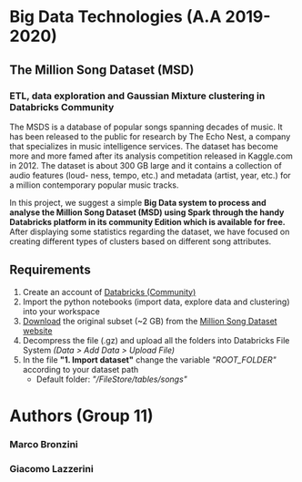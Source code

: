 # Big Data Technologies (A.A 2019-2020)
## The Million Song Dataset (MSD)
### ETL, data exploration and Gaussian Mixture clustering in Databricks Community
The MSDS is a database of popular songs spanning decades of music. It has been released to the public for research by The Echo Nest, a company that specializes in music intelligence services. The dataset has become more and more famed after its analysis competition released in Kaggle.com in 2012. 
The dataset is about 300 GB large and it contains a collection of audio features (loud- ness, tempo, etc.) and metadata (artist, year, etc.) for a million contemporary popular music tracks.

In this project, we suggest a simple **Big Data system to process and analyse the Million Song Dataset (MSD) using Spark through the handy Databricks platform in its community Edition which is available for free.** After displaying some statistics regarding the dataset, we have focused on creating different types of clusters based on different song attributes.

## Requirements
1. Create an account of [Databricks (Community)](https://community.cloud.databricks.com/)
2. Import the python notebooks (import data, explore data and clustering) into your workspace
3. [Download](http://static.echonest.com/millionsongsubset_full.tar.gz) the original subset (~2 GB) from the [Million Song Dataset website](http://millionsongdataset.com/)
4. Decompress the file (.gz) and upload all the folders into Databricks File System *(Data > Add Data > Upload File)*
5. In the file **"1. Import dataset"** change the variable *"ROOT_FOLDER"* according to your dataset path 
    - Default folder: *"/FileStore/tables/songs"*

# Authors (Group 11)
### Marco Bronzini
### Giacomo Lazzerini 

